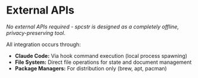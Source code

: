 # External APIs

*No external APIs required - spcstr is designed as a completely offline, privacy-preserving tool.*

All integration occurs through:
- **Claude Code:** Via hook command execution (local process spawning)
- **File System:** Direct file operations for state and document management
- **Package Managers:** For distribution only (brew, apt, pacman)
